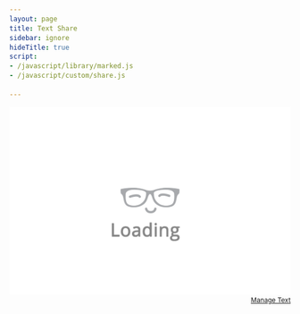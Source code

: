 ```yaml
---
layout: page
title: Text Share
sidebar: ignore
hideTitle: true
script:
- /javascript/library/marked.js
- /javascript/custom/share.js

---
```


<div id="share" style="overflow: hidden;">
    <img src="/public/loading.gif" alt="Loading..." class="loading">
</div>
<span style="font-size:smaller;float:right;"><a href="https://drive.google.com/open?id=1IALAOKl0zvjABhF6YVj1VLe_5JkzrjVtNlSLoYkADas&authuser=0">Manage Text</a><span>
